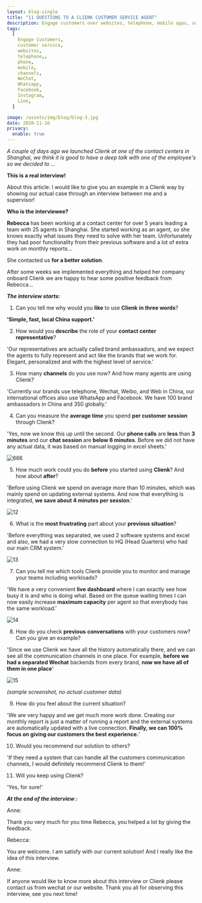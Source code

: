 ```yaml
---
layout: blog-single
title: "11 QUESTIONS TO A CLIENK CUSTOMER SERVICE AGENT"
description: Engage customers over websites, telephone, mobile apps, social media channels like WeChat, Whatsapp, Facebook, Instagram and many other popular messaging apps.
tags:
  [
    Engage Customers,
    customer service,
    websites,
    telephone,,
    phone,
    mobile,
    channels,
    WeChat,
    Whatsapp,
    Facebook,
    Instagram,
    Line,
  ]

image: /assets/img/blog/blog-3.jpg
date: 2020-11-16
privacy:
  enable: true
---
```


_A couple of days ago we launched Clienk at one of the contact centers in Shanghai, we think it is good to have a deep talk with one of the employee's so we decided to ..._

**This is a real interview!**

About this article: I would like to give you an example in a Clienk way by showing our actual case through an interview between me and a supervisor!

**Who is the interviewee?**

**Rebecca** has been working at a contact center for over 5 years leading a team with 25 agents in Shanghai. She started working as an agent, so she knows exactly what issues they need to solve with her team. Unfortunately they had poor functionality from their previous software and a lot of extra work on monthly reports…

She contacted us **for a better solution**.

After some weeks we implemented everything and helped her company onboard Clienk we are happy to hear some positive feedback from Rebecca...

**_The interview starts:_**

1. Can you tell me why would you **like** to use **Clienk** **in three words**?

**'Simple, fast, local China support.'**

2. How would you **describe** the role of your **contact center representative**?

'Our representatives are actually called brand ambassadors, and we expect the agents to fully represent and act like the brands that we work for. Elegant, personalized and with the highest level of service.'

3. How many **channels** do you use now? And how many agents are using Clienk?

'Currently our brands use telephone, Wechat, Weibo, and Web in China, our international offices also use WhatsApp and Facebook. We have 100 brand ambassadors in China and 350 globally.'

4. Can you measure the **average time** you spend **per customer session** through Clienk?

'Yes, now we know this up until the second. Our **phone calls** are **less** than **3 minutes** and our **chat session** are **below 6 minutes**. Before we did not have any actual data, it was based on manual logging in excel sheets.'

![666](/assets/img/blog/666.png)

5. How much work could you do **before** you started using **Clienk**? And how about **after**?

'Before using Clienk we spend on average more than 10 minutes, which was mainly spend on updating external systems. And now that everything is integrated, **we save about 4 minutes per session**.'

![12](/assets/img/blog/12.png)

6. What is the **most frustrating** part about your **previous situation**?

'Before everything was separated, we used 2 software systems and excel and also, we had a very slow connection to HQ (Head Quarters) who had our main CRM system.'

![13](/assets/img/blog/13.png)

7. Can you tell me which tools Clienk provide you to monitor and manage your teams including workloads?

'We have a very convenient **live** **dashboard** where I can exactly see how busy it is and who is doing what. Based on the queue waiting times I can now easily increase **maximum capacity** per agent so that everybody has the same workload.'

![14](/assets/img/blog/14.jpg)

8. How do you check **previous** **conversations** with your customers now? Can you give an example?

'Since we use Clienk we have all the history automatically there, and we can see all the communication channels in one place. For example, **before we had a separated Wechat** backends from every brand, **now we have all of them in one place**'

![15](/assets/img/blog/15.png)

_(sample screenshot, no actual customer data)_

9. How do you feel about the current situation?

'We are very happy and we get much more work done. Creating our monthly report is just a matter of running a report and the external systems are automatically updated with a live connection. **Finally, we can 100% focus on giving our customers the best experience.**'

10. Would you recommend our solution to others?

'If they need a system that can handle all the customers communication channels, I would definitely recommend Clienk to them!'

11. Will you keep using Clienk?

'Yes, for sure!'

**_At the end of the interview :_**

Anne:

Thank you very much for you time Rebecca, you helped a lot by giving the feedback.

Rebecca:

You are welcome. I am satisfy with our current solution! And I really like the idea of this interview.

Anne:

If anyone would like to know more about this interview or Clienk please contact us from wechat or our website. Thank you all for observing this interview, see you next time!
